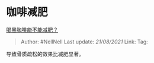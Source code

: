 # 咖啡减肥
[喝黑咖啡能不能减肥？](https://www.zhihu.com/question/326545994/answer/918548282)

> Author: #NellNell
> Last update: *21/08/2021*
> Link:
> Tag:

导致骨质疏松的效果比减肥显著。
